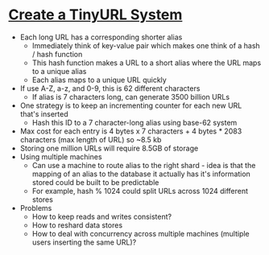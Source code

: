 # [Create a TinyURL System](http://blog.gainlo.co/index.php/2016/03/08/system-design-interview-question-create-tinyurl-system/)

* Each long URL has a corresponding shorter alias
  * Immediately think of key-value pair which makes one think of a hash / hash function
  * This hash function makes a URL to a short alias where the URL maps to a unique alias
  * Each alias maps to a unique URL quickly
* If use A-Z, a-z, and 0-9, this is 62 different characters
  * If alias is 7 characters long, can generate 3500 billion URLs
* One strategy is to keep an incrementing counter for each new URL that's inserted
  * Hash this ID to a 7 character-long alias using base-62 system
* Max cost for each entry is 4 bytes x 7 characters + 4 bytes * 2083 characters (max length of URL) so ~8.5 kb
* Storing one million URLs will require 8.5GB of storage
* Using multiple machines
  * Can use a machine to route alias to the right shard - idea is that the mapping of an alias to the database it actually has it's information stored could be built to be predictable
  * For example, hash % 1024 could split URLs across 1024 different stores
* Problems
  * How to keep reads and writes consistent?
  * How to reshard data stores
  * How to deal with concurrency across multiple machines (multiple users inserting the same URL)?

